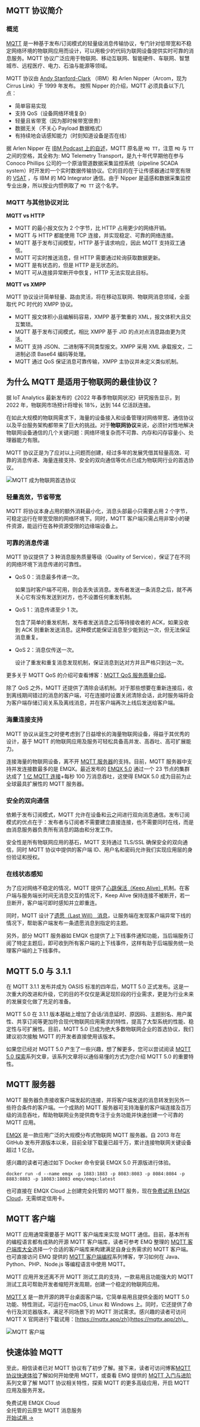 ## MQTT 协议简介

### 概览

[MQTT](https://mqtt.org/) 是一种基于发布/订阅模式的轻量级消息传输协议，专门针对低带宽和不稳定网络环境的物联网应用而设计，可以用极少的代码为联网设备提供实时可靠的消息服务。MQTT 协议广泛应用于物联网、移动互联网、智能硬件、车联网、智慧城市、远程医疗、电力、石油与能源等领域。

MQTT 协议由 [Andy Stanford-Clark](http://en.wikipedia.org/wiki/Andy_Stanford-Clark) （IBM）和 Arlen Nipper（Arcom，现为 Cirrus Link）于 1999 年发布。 按照 Nipper 的介绍，MQTT 必须具备以下几点：

- 简单容易实现
- 支持 QoS（设备网络环境复杂）
- 轻量且省带宽（因为那时候带宽很贵）
- 数据无关（不关心 Payload 数据格式）
- 有持续地会话感知能力（时刻知道设备是否在线）

据 Arlen Nipper 在 [IBM Podcast 上的自述](https://www.ibm.com/podcasts/software/websphere/connectivity/piper_diaz_nipper_mq_tt_11182011.pdf)，MQTT 原名是 `MQ TT`，注意 `MQ` 与 `TT`之间的空格，其全称为: MQ Telemetry Transport，是九十年代早期他在参与 Conoco Phillips 公司的一个原油管道数据采集监控系统（pipeline SCADA system）时开发的一个实时数据传输协议。它的目的在于让传感器通过带宽有限的 [VSAT](https://en.wikipedia.org/wiki/Very-small-aperture_terminal) ，与 IBM 的 MQ Integrator 通信。由于 Nipper 是遥感和数据采集监控专业出身，所以按业内惯例取了 `MQ TT` 这个名字。

### MQTT 与其他协议对比

**MQTT vs HTTP**

- MQTT 的最小报文仅为 2 个字节，比 HTTP 占用更少的网络开销。
- MQTT 与 HTTP 都能使用 TCP 连接，并实现稳定、可靠的网络连接。
- MQTT 基于发布订阅模型，HTTP 基于请求响应，因此 MQTT 支持双工通信。
- MQTT 可实时推送消息，但 HTTP 需要通过轮询获取数据更新。
- MQTT 是有状态的，但是 HTTP 是无状态的。
- MQTT 可从连接异常断开中恢复，HTTP 无法实现此目标。

**MQTT vs XMPP**

MQTT 协议设计简单轻量、路由灵活，将在移动互联网、物联网消息领域，全面取代 PC 时代的 XMPP 协议。

- MQTT 报文体积小且编解码容易，XMPP 基于繁重的 XML，报文体积大且交互繁琐。
- MQTT 基于发布订阅模式，相比 XMPP 基于 JID 的点对点消息路由更为灵活。
- MQTT 支持 JSON、二进制等不同类型报文。XMPP 采用 XML 承载报文，二进制必须 Base64 编码等处理。
- MQTT 通过 QoS 保证消息可靠传输，XMPP 主协议并未定义类似机制。

## 为什么 MQTT 是适用于物联网的最佳协议？

据 IoT Analytics 最新发布的《2022 年春季物联网状况》研究报告显示，到 2022 年，物联网市场预计将增长 18%，达到 144 亿活跃连接。

在如此大规模的物联网需求下，海量的设备接入和设备管理对网络带宽、通信协议以及平台服务架构都带来了巨大的挑战。对于**物联网协议**来说，必须针对性地解决物联网设备通信的几个关键问题：网络环境复杂而不可靠、内存和闪存容量小、处理器能力有限。

MQTT 协议正是为了应对以上问题而创建，经过多年的发展凭借其轻量高效、可靠的消息传递、海量连接支持、安全的双向通信等优点已成为物联网行业的首选协议。

![MQTT 成为物联网首选协议](https://assets.emqx.com/images/a9926090d622d5f96789b9dc325da7c9.jpg)

### 轻量高效，节省带宽

MQTT 将协议本身占用的额外消耗最小化，消息头部最小只需要占用 2 个字节，可稳定运行在带宽受限的网络环境下。同时，MQTT 客户端只需占用非常小的硬件资源，能运行在各种资源受限的边缘端设备上。

### 可靠的消息传递

MQTT 协议提供了 3 种消息服务质量等级（Quality of Service），保证了在不同的网络环境下消息传递的可靠性。

- QoS 0：消息最多传递一次。

  如果当时客户端不可用，则会丢失该消息。发布者发送一条消息之后，就不再关心它有没有发送到对方，也不设置任何重发机制。

- QoS 1：消息传递至少 1 次。

  包含了简单的重发机制，发布者发送消息之后等待接收者的 ACK，如果没收到 ACK 则重新发送消息。这种模式能保证消息至少能到达一次，但无法保证消息重复。

- QoS 2：消息仅传送一次。

  设计了重发和重复消息发现机制，保证消息到达对方并且严格只到达一次。

更多关于 MQTT QoS 的介绍可查看博客：[MQTT QoS 服务质量介绍](https://www.emqx.com/zh/blog/introduction-to-mqtt-qos)。

除了 QoS 之外，MQTT 还提供了清除会话机制。对于那些想要在重新连接后，收到离线期间错过的消息的客户端，可在连接时设置关闭清除会话，此时服务端将会为客户端存储订阅关系及离线消息，并在客户端再次上线后发送给客户端。

### 海量连接支持

MQTT 协议从诞生之时便考虑到了日益增长的海量物联网设备，得益于其优秀的设计，基于 MQTT 的物联网应用及服务可轻松具备高并发、高吞吐、高可扩展能力。

连接海量的物联网设备，离不开 [MQTT 服务器](https://www.emqx.com/zh/mqtt/public-mqtt5-broker)的支持。目前，MQTT 服务器中支持并发连接数最多的是 EMQX。最近发布的 [EMQX 5.0](https://www.emqx.com/zh/blog/emqx-v-5-0-released) 通过一个 23 节点的集群达成了 [1 亿 MQTT 连接](https://www.emqx.com/zh/blog/how-emqx-5-0-achieves-100-million-mqtt-connections)+每秒 100 万消息吞吐，这使得 EMQX 5.0 成为目前为止全球最具扩展性的 MQTT 服务器。

### 安全的双向通信

依赖于发布订阅模式，MQTT 允许在设备和云之间进行双向消息通信。发布订阅模式的优点在于：发布者与订阅者不需要建立直接连接，也不需要同时在线，而是由消息服务器负责所有消息的路由和分发工作。

安全性是所有物联网应用的基石，MQTT 支持通过 TLS/SSL 确保安全的双向通信，同时 MQTT 协议中提供的客户端 ID、用户名和密码允许我们实现应用层的身份验证和授权。

### 在线状态感知

为了应对网络不稳定的情况，MQTT 提供了[心跳保活（Keep Alive）](https://www.emqx.com/zh/blog/mqtt-keep-alive)机制。在客户端与服务端长时间无消息交互的情况下，Keep Alive 保持连接不被断开，若一旦断开，客户端可即时感知并立即重连。

同时，MQTT 设计了[遗愿（Last Will） 消息](https://www.emqx.com/zh/blog/use-of-mqtt-will-message)，让服务端在发现客户端异常下线的情况下，帮助客户端发布一条遗愿消息到指定的主题。

另外，部分 MQTT 服务器如 EMQX 也提供了上下线事件通知功能，当后端服务订阅了特定主题后，即可收到所有客户端的上下线事件，这样有助于后端服务统一处理客户端的上下线事件。

## MQTT 5.0 与 3.1.1

在 MQTT 3.1.1 发布并成为 OASIS 标准的四年后，MQTT 5.0 正式发布。这是一次重大的改进和升级，它的目的不仅仅是满足现阶段的行业需求，更是为行业未来的发展变化做了充足的准备。

MQTT 5.0 在 3.1.1 版本基础上增加了会话/消息延时、原因码、主题别名、用户属性、共享订阅等更加符合现代物联网应用需求的特性，提高了大型系统的性能、稳定性与可扩展性。目前，MQTT 5.0 已成为绝大多数物联网企业的首选协议，我们建议初次接触 MQTT 的开发者直接使用该版本。

如果您已经对 MQTT 5.0 产生了一些兴趣，想了解更多，您可以尝试阅读 [MQTT 5.0 探索](https://www.emqx.com/zh/mqtt/mqtt5)系列文章，该系列文章将以通俗易懂的方式为您介绍 MQTT 5.0 的重要特性。

## MQTT 服务器

MQTT 服务器负责接收客户端发起的连接，并将客户端发送的消息转发到另外一些符合条件的客户端。一个成熟的 MQTT 服务器可支持海量的客户端连接及百万级的消息吞吐，帮助物联网业务提供商专注于业务功能并快速创建一个可靠的 MQTT 应用。

[EMQX](https://www.emqx.io/zh) 是一款应用广泛的大规模分布式物联网 MQTT 服务器。自 2013 年在 GitHub 发布开源版本以来，目前全球下载量已超千万，累计连接物联网关键设备超过 1 亿台。

感兴趣的读者可通过如下 Docker 命令安装 EMQX 5.0 开源版进行体验。

```
docker run -d --name emqx -p 1883:1883 -p 8083:8083 -p 8084:8084 -p 8883:8883 -p 18083:18083 emqx/emqx:latest
```

也可直接在 EMQX Cloud 上创建完全托管的 MQTT 服务，现在[免费试用 EMQX Cloud](https://accounts-zh.emqx.com/signup?continue=https://cloud.emqx.com/console/deployments/0?oper=new)，无需绑定信用卡。

## MQTT 客户端

MQTT 应用通常需要基于 MQTT 客户端库来实现 MQTT 通信。目前，基本所有的编程语言都有成熟的开源 MQTT 客户端库，读者可参考 EMQ 整理的 [MQTT 客户端库大全](https://www.emqx.com/zh/mqtt-client-sdk)选择一个合适的客户端库来构建满足自身业务需求的 MQTT 客户端。也可直接访问 EMQ 提供的 [MQTT 客户端编程](https://www.emqx.com/zh/blog/tag/mqtt-客户端编程)系列博客，学习如何在 Java、Python、PHP、Node.js 等编程语言中使用 MQTT。

MQTT 应用开发还离不开 MQTT 测试工具的支持，一款易用且功能强大的 MQTT 测试工具可帮助开发者缩短开发周期，创建一个稳定的物联网应用。

[MQTT X](https://mqttx.app/zh) 是一款开源的跨平台桌面客户端，它简单易用且提供全面的 MQTT 5.0 功能、特性测试，可运行在macOS, Linux 和 Windows 上。同时，它还提供了命令行及浏览器版本，满足不同场景下的 MQTT 测试需求。感兴趣的读者可访问 MQTT X 官网进行下载试用：[https://mqttx.app/zh](https://mqttx.app/zh)。

![MQTT 客户端](https://assets.emqx.com/images/ada10fb84b685af3cadcae6c95197c4f.gif?imageMogr2/thumbnail/1520x) 

 

## 快速体验 MQTT

至此，相信读者已对 MQTT 协议有了初步了解。接下来，读者可访问博客[MQTT 协议快速体验](https://www.emqx.com/zh/blog/the-easiest-guide-to-getting-started-with-mqtt)了解如何开始使用 MQTT，或查看 EMQ 提供的 [MQTT 入门与进阶](https://www.emqx.com/zh/mqtt)系列文章了解 MQTT 协议相关特性，探索 MQTT 的更多高级应用，开启 MQTT 应用及服务开发。



<section class="promotion">
    <div>
        免费试用 EMQX Cloud
        <div class="is-size-14 is-text-normal has-text-weight-normal">全托管的云原生 MQTT 消息服务</div>
    </div>
    <a href="https://accounts-zh.emqx.com/signup?continue=https://cloud.emqx.com/console/deployments/0?oper=new" class="button is-gradient px-5">开始试用 →</a >
</section>
